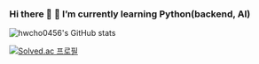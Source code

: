 

<!--
**hwcho0456/hwcho0456** is a ✨ _special_ ✨ repository because its `README.md` (this file) appears on your GitHub profile.

Here are some ideas to get you started:

- 🔭 I’m currently working on ...
- 
- 👯 I’m looking to collaborate on ...
- 🤔 I’m looking for help with ...
- 💬 Ask me about ...
- 📫 How to reach me: ...
- 😄 Pronouns: ...
- ⚡ Fun fact: ...
-->
### Hi there 👋 🌱 I’m currently learning Python(backend, AI)

![hwcho0456's GitHub stats](https://github-readme-stats.vercel.app/api?username=hwcho0456&count_private=true)

[![Solved.ac 프로필](http://mazassumnida.wtf/api/generate_badge?boj=hwcho123)](https://solved.ac/hwcho123)
